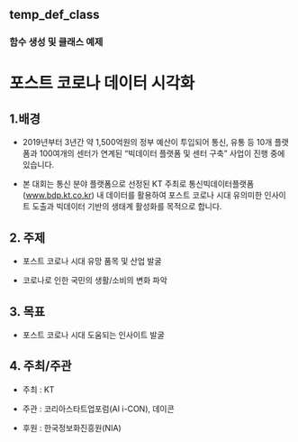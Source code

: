 ## temp_def_class
### 함수 생성 및 클래스 예제 

# 포스트 코로나 데이터 시각화

## 1.배경
- 2019년부터 3년간 약 1,500억원의 정부 예산이 투입되어 통신, 유통 등 10개 플랫폼과 100여개의 센터가 연계된 “빅데이터 플랫폼 및 센터 구축” 사업이 진행 중에 있습니다. 

- 본 대회는 통신 분야 플랫폼으로 선정된 KT 주최로 통신빅데이터플랫폼(www.bdp.kt.co.kr) 내 데이터를 활용하여	포스트 코로나 시대 유의미한 인사이트 도출과 빅데이터 기반의 생태계 활성화를 목적으로 합니다.



## 2. 주제

- 포스트 코로나 시대 유망 품목 및 산업 발굴

- 코로나로 인한 국민의 생활/소비의 변화 파악



## 3. 목표

- 포스트 코로나 시대 도움되는 인사이트 발굴



## 4. 주최/주관

- 주최 : KT

- 주관 : 코리아스타트업포럼(AI i-CON), 데이콘

- 후원 : 한국정보화진흥원(NIA)

